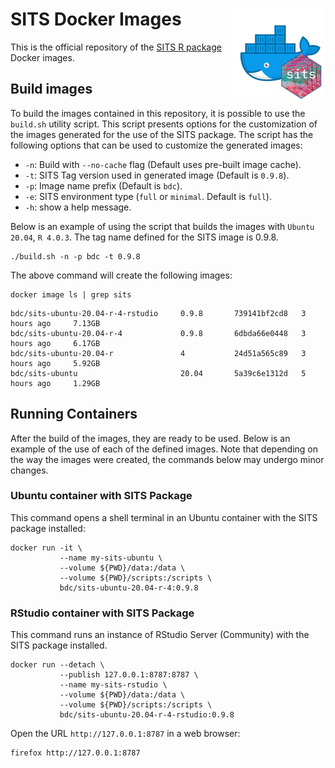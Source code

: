 # SITS Docker Images <img src=".github/sits-docker-sticker.png" align="right" width="150"/>

This is the official repository of the [SITS R package](https://github.com/e-sensing/sits) Docker images. 

## Build images

To build the images contained in this repository, it is possible to use the `build.sh` utility script. This script presents options for the customization of the images generated for the use of the SITS package. The script has the following options that can be used to customize the generated images:

- `-n`: Build with `--no-cache` flag (Default uses pre-built image cache).  
- `-t`: SITS Tag version used in generated image (Default is `0.9.8`).
- `-p`: Image name prefix (Default is `bdc`).
- `-e`: SITS environment type (`full` or `minimal`. Default is `full`).
- `-h`: show a help message.

Below is an example of using the script that builds the images with `Ubuntu 20.04`, `R 4.0.3`. The tag name defined for the SITS image is 0.9.8.

```shell
./build.sh -n -p bdc -t 0.9.8
```

The above command will create the following images:

```shell
docker image ls | grep sits
```

```
bdc/sits-ubuntu-20.04-r-4-rstudio     0.9.8       739141bf2cd8   3 hours ago     7.13GB
bdc/sits-ubuntu-20.04-r-4             0.9.8       6dbda66e0448   3 hours ago     6.17GB
bdc/sits-ubuntu-20.04-r               4           24d51a565c89   3 hours ago     5.92GB
bdc/sits-ubuntu                       20.04       5a39c6e1312d   5 hours ago     1.29GB
```

## Running Containers

After the build of the images, they are ready to be used. Below is an example of the use of each of the defined images. Note that depending on the way the images were created, the commands below may undergo minor changes.

### Ubuntu container with SITS Package

This command opens a shell terminal in an Ubuntu container with the SITS package installed:

```shell
docker run -it \
           --name my-sits-ubuntu \
           --volume ${PWD}/data:/data \
           --volume ${PWD}/scripts:/scripts \
           bdc/sits-ubuntu-20.04-r-4:0.9.8
```

### RStudio container with SITS Package

This command runs an instance of RStudio Server (Community) with the SITS package installed.

```shell
docker run --detach \
           --publish 127.0.0.1:8787:8787 \
           --name my-sits-rstudio \
           --volume ${PWD}/data:/data \
           --volume ${PWD}/scripts:/scripts \
           bdc/sits-ubuntu-20.04-r-4-rstudio:0.9.8
```

Open the URL `http://127.0.0.1:8787` in a web browser:

```shell
firefox http://127.0.0.1:8787
```